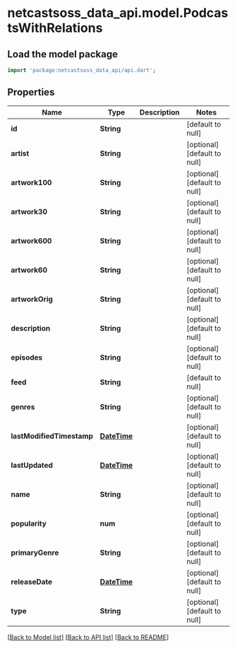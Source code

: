 # netcastsoss_data_api.model.PodcastsWithRelations

## Load the model package
```dart
import 'package:netcastsoss_data_api/api.dart';
```

## Properties
Name | Type | Description | Notes
------------ | ------------- | ------------- | -------------
**id** | **String** |  | [default to null]
**artist** | **String** |  | [optional] [default to null]
**artwork100** | **String** |  | [optional] [default to null]
**artwork30** | **String** |  | [optional] [default to null]
**artwork600** | **String** |  | [optional] [default to null]
**artwork60** | **String** |  | [optional] [default to null]
**artworkOrig** | **String** |  | [optional] [default to null]
**description** | **String** |  | [optional] [default to null]
**episodes** | **String** |  | [optional] [default to null]
**feed** | **String** |  | [default to null]
**genres** | **String** |  | [optional] [default to null]
**lastModifiedTimestamp** | [**DateTime**](DateTime.md) |  | [optional] [default to null]
**lastUpdated** | [**DateTime**](DateTime.md) |  | [optional] [default to null]
**name** | **String** |  | [optional] [default to null]
**popularity** | **num** |  | [optional] [default to null]
**primaryGenre** | **String** |  | [optional] [default to null]
**releaseDate** | [**DateTime**](DateTime.md) |  | [optional] [default to null]
**type** | **String** |  | [optional] [default to null]

[[Back to Model list]](../README.md#documentation-for-models) [[Back to API list]](../README.md#documentation-for-api-endpoints) [[Back to README]](../README.md)


